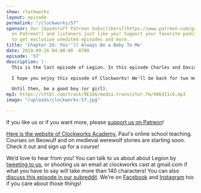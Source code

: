```yaml
---
show: clockworks
layout: episode
permalink: "/clockworks/57"
sponsor: Our [Goodstuff Patreon Subscribers](https://www.patreon.com/goodstuff "Goodstuff
  on Patreon") and listeners just like you! Support your favorite podcasts directly
  to get exclusive unedited episodes and more.
title: 'Chapter 26: You''ll Always Be a Baby To Me'
date: 2019-09-16 04:00:00 -0700
episode: '57'
description: |-
  This is the last episode of Legion. In this episode Charles and David have a showdown against Farouk and Farouk and ... it does not end exactly how you might expect.

  I hope you enjoy this episode of Clockworks! We'll be back for two more episodes, one reflecting on the third season, and one reflecting on the whole series.

  Until then, be a good boy (or girl).
mp3: https://chtbl.com/track/9E18G/media.transistor.fm/986d11c6.mp3
image: "/uploads/clockworks-57.jpg"

---
```

If you like us or if you want more, please [support us on Patreon](https://www.patreon.com/clockworkscast)!  
  
[Here is the website of Clockworks Academy](https://clockworksacademy.com/), Paul's online school teaching. Courses on Beowulf and on medieval werewolf stories are starting soon. Check it out and sign up for a course!

We’d love to hear from you! You can talk to us about about Legion by [tweeting to us](http://www.twitter.com/clockworkscast), or shooting us an email at clockworks cast at gmail.com if what you have to say will take more than 140 characters! You can also [discuss this episode in our subreddit](https://www.reddit.com/r/Goodstuff_fm/). We’re on [Facebook](http://facebook.com/clockworkscast) and [Instagram](https://www.instagram.com/clockworkscast) too if you care about those things!